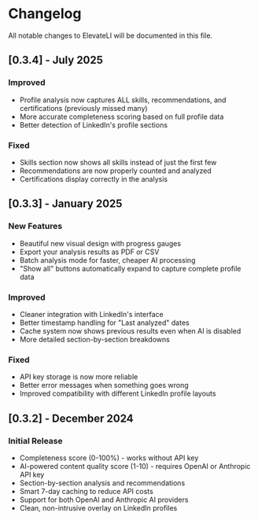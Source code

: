 # Changelog

All notable changes to ElevateLI will be documented in this file.

## [0.3.4] - July 2025

### Improved
- Profile analysis now captures ALL skills, recommendations, and certifications (previously missed many)
- More accurate completeness scoring based on full profile data
- Better detection of LinkedIn's profile sections

### Fixed
- Skills section now shows all skills instead of just the first few
- Recommendations are now properly counted and analyzed
- Certifications display correctly in the analysis

## [0.3.3] - January 2025

### New Features
- Beautiful new visual design with progress gauges
- Export your analysis results as PDF or CSV
- Batch analysis mode for faster, cheaper AI processing
- "Show all" buttons automatically expand to capture complete profile data

### Improved
- Cleaner integration with LinkedIn's interface
- Better timestamp handling for "Last analyzed" dates
- Cache system now shows previous results even when AI is disabled
- More detailed section-by-section breakdowns

### Fixed
- API key storage is now more reliable
- Better error messages when something goes wrong
- Improved compatibility with different LinkedIn profile layouts

## [0.3.2] - December 2024

### Initial Release
- Completeness score (0-100%) - works without API key
- AI-powered content quality score (1-10) - requires OpenAI or Anthropic API key
- Section-by-section analysis and recommendations
- Smart 7-day caching to reduce API costs
- Support for both OpenAI and Anthropic AI providers
- Clean, non-intrusive overlay on LinkedIn profiles